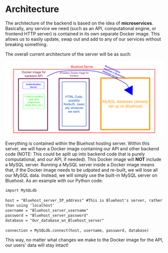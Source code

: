 # Architecture
The architecture of the backend is based on the idea of __microservices__. Basically, any service we need (such as an API, computational engine, or frontend HTTP server) is contained in its own separate Docker image. This allows us to easily update, swap out and add to any of our services without breaking something. 

The overall current architecture of the server will be as such: 

![Architecture](Architecture.png)

Everything is contained within the Bluehost hosting server. Within this server, we will have a Docker image containing our API and other backend code (NOTE: This could be split up into backend code that is purely computational, and our API, if needed). This Docker image will __NOT__ include a MySQL server. Running a MySQL server inside a Docker image means that, if the Docker image needs to be udpated and re-built, we will lose all our MySQL data. Instead, we will simply use the built-in MySQL server on Bluehost. As an example with our Python code:

```
import MySQLdb

host = "Bluehost_server_IP_address" #This is Bluehost's server, rather than using 'localhost'
username = "Bluehost_server_username"
password = "Bluehost_server_password"
database = "Our_database_on_Bluehost_server"

connection = MySQLdb.connect(host, username, password, database)
```

This way, no matter what changes we make to the Docker image for the API, our users' data will stay intact!
